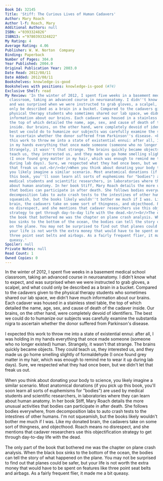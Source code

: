 ```yaml
---
Book Id: 32145
Title: 'Stiff: The Curious Lives of Human Cadavers'
Author: Mary Roach
Author l-f: Roach, Mary
Additional Authors: null
ISBN: ="0393324826"
ISBN13: ="9780393324822"
My Rating: 4
Average Rating: 4.06
Publisher: W. W. Norton  Company
Binding: Paperback
Number of Pages: 304.0
Year Published: 2004.0
Original Publication Year: 2003.0
Date Read: 2012/08/11
Date Added: 2012/08/11
Bookshelves: knowledge-is-good
Bookshelves with positions: knowledge-is-good (#74)
Exclusive Shelf: read
My Review: 'In the winter of 2012, I spent five weeks in a basement medical school
  classroom, taking an advanced course in neuroanatomy. I didn''t know what to expect,
  and was surprised when we were instructed to grab gloves, a scalpel, and what could
  only be described as a brain in a bucket. Compared to the cadavers given to the
  physical therapy students who sometimes shared our lab space, we didn''t have much
  information about our brains. Each cadaver was housed in a stainless steel table,
  the top of which detailed the name, age, sex, and cause of death of the cadaver
  inside. Our brains, on the other hand, were completely devoid of identifiers. The
  best we could do to humanize our subjects was carefully examine the substantia nigra
  to ascertain whether the donor suffered from Parkinson''s disease. <br/><br/>I expected
  this work to throw me into a state of existential ennui: after all, I was holding
  in my hands everything that once made someone (someone who no longer existed) human.
  Strangely, it wasn''t that strange. The brains quickly became objects. They could
  teach us, they interested us, and they made us go home smelling slightly of formaldehyde
  (I once found grey matter in my hair, which was enough to remind me to wear it up
  during lab days). Sure, we respected what they had once been, but we didn''t let
  that freak us out.<br/><br/>When you think about donating your body to science,
  you likely imagine a similar scenario. Most anatomical donations (if you pick up
  this book, you''ll soon learn all sorts of euphemisms for "bodies") are used by
  medical students and scientific researchers, in laboratories where they can learn
  about human anatomy. In her book Stiff, Mary Roach details the more unusual activities
  that bodies can participate in after death. She follows bodies everywhere, from
  decomposition labs to auto crash tests to the intestines of other humans. I''m not
  squeamish, but the books likely wouldn''t bother me much if I was. Like my donated
  brain, the cadavers take on some sort of thingness, and objecthood. Roach means
  no disrespect, and she mentions that cadaver researchers use this objectification
  strategy to get through day-to-day life with the dead.<br/><br/>The only part of
  the book that bothered me was the chapter on plane crash analysis. When the black
  box sinks to the bottom of the ocean, the bodies can tell the story of what happened
  on the plane. You may not be surprised to find out that planes could be safer, but
  your life is not worth the extra money that would have to be spent on features like
  three point seat belts and airbags. As a fairly frequent flier, it made me a bit
  queasy.'
Spoiler: null
Private Notes: null
Read Count: 1
Owned Copies: 0
---
```


In the winter of 2012, I spent five weeks in a basement medical school classroom, taking an advanced course in neuroanatomy. I didn't know what to expect, and was surprised when we were instructed to grab gloves, a scalpel, and what could only be described as a brain in a bucket. Compared to the cadavers given to the physical therapy students who sometimes shared our lab space, we didn't have much information about our brains. Each cadaver was housed in a stainless steel table, the top of which detailed the name, age, sex, and cause of death of the cadaver inside. Our brains, on the other hand, were completely devoid of identifiers. The best we could do to humanize our subjects was carefully examine the substantia nigra to ascertain whether the donor suffered from Parkinson's disease. <br/><br/>I expected this work to throw me into a state of existential ennui: after all, I was holding in my hands everything that once made someone (someone who no longer existed) human. Strangely, it wasn't that strange. The brains quickly became objects. They could teach us, they interested us, and they made us go home smelling slightly of formaldehyde (I once found grey matter in my hair, which was enough to remind me to wear it up during lab days). Sure, we respected what they had once been, but we didn't let that freak us out.<br/><br/>When you think about donating your body to science, you likely imagine a similar scenario. Most anatomical donations (if you pick up this book, you'll soon learn all sorts of euphemisms for "bodies") are used by medical students and scientific researchers, in laboratories where they can learn about human anatomy. In her book Stiff, Mary Roach details the more unusual activities that bodies can participate in after death. She follows bodies everywhere, from decomposition labs to auto crash tests to the intestines of other humans. I'm not squeamish, but the books likely wouldn't bother me much if I was. Like my donated brain, the cadavers take on some sort of thingness, and objecthood. Roach means no disrespect, and she mentions that cadaver researchers use this objectification strategy to get through day-to-day life with the dead.<br/><br/>The only part of the book that bothered me was the chapter on plane crash analysis. When the black box sinks to the bottom of the ocean, the bodies can tell the story of what happened on the plane. You may not be surprised to find out that planes could be safer, but your life is not worth the extra money that would have to be spent on features like three point seat belts and airbags. As a fairly frequent flier, it made me a bit queasy.